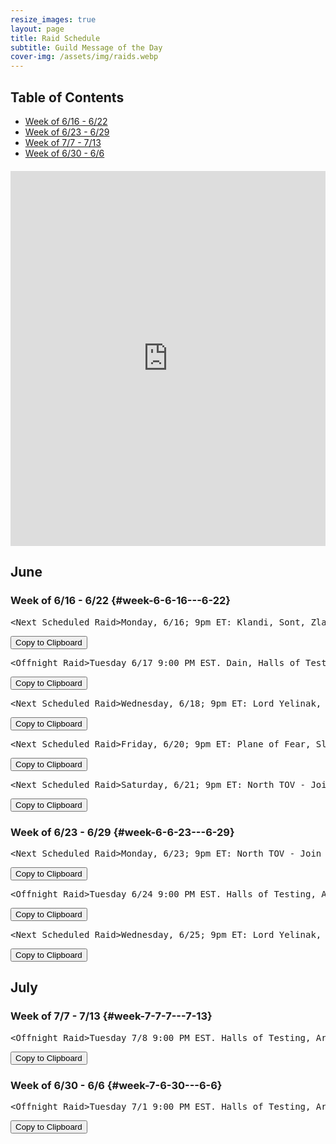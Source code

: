 ```yaml
---
resize_images: true
layout: page
title: Raid Schedule
subtitle: Guild Message of the Day
cover-img: /assets/img/raids.webp
---
```


## Table of Contents

- [Week of 6/16 - 6/22](#week-6-6-16---6-22)
- [Week of 6/23 - 6/29](#week-6-6-23---6-29)
- [Week of 7/7 - 7/13](#week-7-7-7---7-13)
- [Week of 6/30 - 6/6](#week-7-6-30---6-6)

<div class="calendar-container" style="margin: 20px 0;">
<iframe src="https://calendar.google.com/calendar/embed?src=66d83074080df7c55ea03673842f6e7b2c2f37ce0c38edf7137603c80e399802%40group.calendar.google.com&ctz=America%2FNew_York" 
style="border: 0" 
width="100%" 
height="600" 
frameborder="0" 
scrolling="no">
</iframe>
</div>


## June


### Week of 6/16 - 6/22 {#week-6-6-16---6-22}

<div class="copy-text-container"><pre class="copy-text-content" id="copy-box-pi697z6vv">&lt;Next Scheduled Raid&gt;Monday, 6/16; 9pm ET: Klandi, Sont, Zlandi, ~~HoT~~, LTK, - Join us at formerglory.lol</pre><button class="copy-button" onclick="copyText('copy-box-pi697z6vv')">Copy to Clipboard</button></div>

<div class="copy-text-container"><pre class="copy-text-content" id="copy-box-6no3amixd">&lt;Offnight Raid&gt;Tuesday 6/17 9:00 PM EST. Dain, Halls of Testing, Dozekar. - Join us at formerglory.lol</pre><button class="copy-button" onclick="copyText('copy-box-6no3amixd')">Copy to Clipboard</button></div>

<div class="copy-text-container"><pre class="copy-text-content" id="copy-box-22m9zl94t">&lt;Next Scheduled Raid&gt;Wednesday, 6/18; 9pm ET: Lord Yelinak, King Tormax, Vindi, Statue, AOW - Join us at formerglory.lol</pre><button class="copy-button" onclick="copyText('copy-box-22m9zl94t')">Copy to Clipboard</button></div>

<div class="copy-text-container"><pre class="copy-text-content" id="copy-box-gsyq5tgm1">&lt;Next Scheduled Raid&gt;Friday, 6/20; 9pm ET: Plane of Fear, Sleeper's Tomb - Join us at formerglory.lol</pre><button class="copy-button" onclick="copyText('copy-box-gsyq5tgm1')">Copy to Clipboard</button></div>

<div class="copy-text-container"><pre class="copy-text-content" id="copy-box-d73rav4tm">&lt;Next Scheduled Raid&gt;Saturday, 6/21; 9pm ET: North TOV - Join us at formerglory.lol</pre><button class="copy-button" onclick="copyText('copy-box-d73rav4tm')">Copy to Clipboard</button></div>


### Week of 6/23 - 6/29 {#week-6-6-23---6-29}

<div class="copy-text-container"><pre class="copy-text-content" id="copy-box-oi812oanf">&lt;Next Scheduled Raid&gt;Monday, 6/23; 9pm ET: North TOV - Join us at formerglory.lol</pre><button class="copy-button" onclick="copyText('copy-box-oi812oanf')">Copy to Clipboard</button></div>

<div class="copy-text-container"><pre class="copy-text-content" id="copy-box-9njzrw182">&lt;Offnight Raid&gt;Tuesday 6/24 9:00 PM EST. Halls of Testing, Armor Farm and Minis. - Join us at formerglory.lol</pre><button class="copy-button" onclick="copyText('copy-box-9njzrw182')">Copy to Clipboard</button></div>

<div class="copy-text-container"><pre class="copy-text-content" id="copy-box-ewmxpv2sc">&lt;Next Scheduled Raid&gt;Wednesday, 6/25; 9pm ET: Lord Yelinak, King Tormax, Vindi, Statue, AOW - Join us at formerglory.lol</pre><button class="copy-button" onclick="copyText('copy-box-ewmxpv2sc')">Copy to Clipboard</button></div>


## July


### Week of 7/7 - 7/13 {#week-7-7-7---7-13}

<div class="copy-text-container"><pre class="copy-text-content" id="copy-box-car62ymvx">&lt;Offnight Raid&gt;Tuesday 7/8 9:00 PM EST. Halls of Testing, Armor Farm and Minis. - Join us at formerglory.lol</pre><button class="copy-button" onclick="copyText('copy-box-car62ymvx')">Copy to Clipboard</button></div>


### Week of 6/30 - 6/6 {#week-7-6-30---6-6}

<div class="copy-text-container"><pre class="copy-text-content" id="copy-box-3efz0b4i8">&lt;Offnight Raid&gt;Tuesday 7/1 9:00 PM EST. Halls of Testing, Armor Farm and Minis. - Join us at formerglory.lol</pre><button class="copy-button" onclick="copyText('copy-box-3efz0b4i8')">Copy to Clipboard</button></div>

